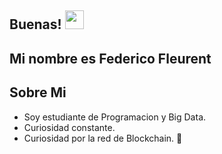 ## Buenas! <img src="https://raw.githubusercontent.com/iampavangandhi/iampavangandhi/master/gifs/Hi.gif" width="30px"></h2>

## Mi nombre es Federico Fleurent 

## Sobre Mi 
- Soy estudiante de Programacion y Big Data. 
- Curiosidad constante.
- Curiosidad por la red de Blockchain. 👀


<svg fill="none" viewBox="0 0 1000 400" width="1000" height="400" xmlns="http://www.w3.org/2000/svg">
	<foreignObject width="100%" height="100%">
		<div xmlns="http://www.w3.org/1999/xhtml">
			<style>
                .container {
                font-family: system-ui, -apple-system, 'Segoe UI', Roboto, Helvetica, Arial, sans-serif, 'Apple Color Emoji', 'Segoe UI Emoji';
                display: flex;
                flex-direction: column;
                align-items: center;
                justify-content: center;
                margin: 0;
                width: 100%;
                height: 400px;
                /* background: linear-gradient(-45deg, #fc5c7d, #6a82fb, #05dfd7); */
                background: #333;
                background-size: 600% 400%;
                border-radius: 10px;
                /* color: white; */
                text-align: center;
                }


                h1 {
                text-align: center;
                color: #fff;
                font-size: 5em;
                letter-spacing: 8px;
                font-family: "Lucida Console", Monaco, monospace;	
                font-weight: 400;
                /*Create overlap*/
                
                margin: 0;
                line-height: 0;
                /*Animation*/
                
                animation: glitch1 2.5s infinite;
                }

                h1:nth-child(2) {
                color: #67f3da;
                animation: glitch2 2.5s infinite;
                }

                h1:nth-child(3) {
                color: #f16f6f;
                animation: glitch3 2.5s infinite;
                }
                /*Keyframes*/

                @keyframes glitch1 {
                0% {
                    transform: none;
                    opacity: 1;
                }
                7% {
                    transform: skew(-0.5deg, -0.9deg);
                    opacity: 0.75;
                }
                10% {
                    transform: none;
                    opacity: 1;
                }
                27% {
                    transform: none;
                    opacity: 1;
                }
                30% {
                    transform: skew(0.8deg, -0.1deg);
                    opacity: 0.75;
                }
                35% {
                    transform: none;
                    opacity: 1;
                }
                52% {
                    transform: none;
                    opacity: 1;
                }
                55% {
                    transform: skew(-1deg, 0.2deg);
                    opacity: 0.75;
                }
                50% {
                    transform: none;
                    opacity: 1;
                }
                72% {
                    transform: none;
                    opacity: 1;
                }
                75% {
                    transform: skew(0.4deg, 1deg);
                    opacity: 0.75;
                }
                80% {
                    transform: none;
                    opacity: 1;
                }
                100% {
                    transform: none;
                    opacity: 1;
                }
                }

                @keyframes glitch2 {
                0% {
                    transform: none;
                    opacity: 0.25;
                }
                7% {
                    transform: translate(-2px, -3px);
                    opacity: 0.5;
                }
                10% {
                    transform: none;
                    opacity: 0.25;
                }
                27% {
                    transform: none;
                    opacity: 0.25;
                }
                30% {
                    transform: translate(-5px, -2px);
                    opacity: 0.5;
                }
                35% {
                    transform: none;
                    opacity: 0.25;
                }
                52% {
                    transform: none;
                    opacity: 0.25;
                }
                55% {
                    transform: translate(-5px, -1px);
                    opacity: 0.5;
                }
                50% {
                    transform: none;
                    opacity: 0.25;
                }
                72% {
                    transform: none;
                    opacity: 0.25;
                }
                75% {
                    transform: translate(-2px, -6px);
                    opacity: 0.5;
                }
                80% {
                    transform: none;
                    opacity: 0.25;
                }
                100% {
                    transform: none;
                    opacity: 0.25;
                }
                }

                @keyframes glitch3 {
                0% {
                    transform: none;
                    opacity: 0.25;
                }
                7% {
                    transform: translate(2px, 3px);
                    opacity: 0.5;
                }
                10% {
                    transform: none;
                    opacity: 0.25;
                }
                27% {
                    transform: none;
                    opacity: 0.25;
                }
                30% {
                    transform: translate(5px, 2px);
                    opacity: 0.5;
                }
                35% {
                    transform: none;
                    opacity: 0.25;
                }
                52% {
                    transform: none;
                    opacity: 0.25;
                }
                55% {
                    transform: translate(5px, 1px);
                    opacity: 0.5;
                }
                50% {
                    transform: none;
                    opacity: 0.25;
                }
                72% {
                    transform: none;
                    opacity: 0.25;
                }
                75% {
                    transform: translate(2px, 6px);
                    opacity: 0.5;
                }
                80% {
                    transform: none;
                    opacity: 0.25;
                }
                100% {
                    transform: none;
                    opacity: 0.25;
                }
                }
			</style>
			<div class="container">
                <h1>Hola, soy Federico Fleurent</h1>
                <h1>Hola, soy Federico Fleurent</h1>
                <h1>Hola, soy Federico Fleurent</h1>
            </div>
        </div>
	</foreignObject>
</svg>
